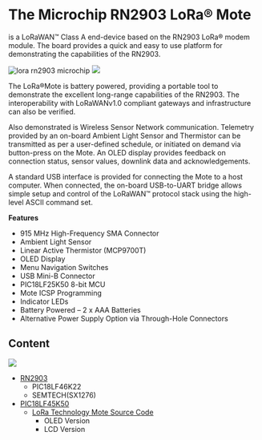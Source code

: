 # The Microchip RN2903 LoRa® Mote 
is a LoRaWAN™ Class A end-device based on the RN2903 LoRa® modem module. The board provides a quick and easy to use platform for demonstrating the capabilities of the RN2903.

![lora rn2903 microchip](https://www.microchip.com/_ImagedCopy/microchiptechnologyinc_35305403798.jpg)
![](https://static5.arrow.com/pdfs/2016/11/15/5/40/42/970/mcp_/manual/dm164138_fig.1_1.jpg)



The LoRa®Mote is battery powered, providing a portable tool to demonstrate the excellent long-range capabilities of the RN2903. The interoperability with LoRaWANv1.0 compliant gateways and infrastructure can also be verified.

Also demonstrated is Wireless Sensor Network communication. Telemetry provided by an on-board Ambient Light Sensor and Thermistor can be transmitted as per a user-defined schedule, or initiated on demand via button-press on the Mote. An OLED display provides feedback on connection status, sensor values, downlink data and acknowledgements.

A standard USB interface is provided for connecting the Mote to a host computer. When connected, the on-board USB-to-UART bridge allows simple setup and control of the LoRaWAN™ protocol stack using the high-level ASCII command set.

**Features**

- 915 MHz High-Frequency SMA Connector
- Ambient Light Sensor
- Linear Active Thermistor (MCP9700T)
- OLED Display
- Menu Navigation Switches
- USB Mini-B Connector
- PIC18LF25K50 8-bit MCU
- Mote ICSP Programming
- Indicator LEDs
- Battery Powered – 2 x AAA Batteries
- Alternative Power Supply Option via Through-Hole Connectors

## Content
![](https://d2mxuefqeaa7sj.cloudfront.net/s_411E442440EC9056AD9FD9EB2918F88D9CF4C6356195DA74797F51BD692E2F51_1543207191687_image.png)

- [RN2903](https://github.com/wiroon/software_engineering_2018/tree/master/lora_nodes/microchip/RN2903)
  - PIC18LF46K22
  - SEMTECH(SX1276)
- [PIC18LF45K50](https://github.com/wiroon/software_engineering_2018/tree/master/lora_nodes/microchip/PIC18LF45K50)
  - [LoRa Technology Mote Source Code](https://www.microchip.com/DevelopmentTools/ProductDetails/dm164138#utm_medium=Press-Release&utm_term=LoRa%20Certification%20&utm_content=WPD&utm_campaign=868MHz)
    - OLED Version
    - LCD Version

